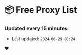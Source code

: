 # :package: Free Proxy List
### Updated every 15 minutes.

- Last updated: `2024-06-29 08:24`

:heart:
